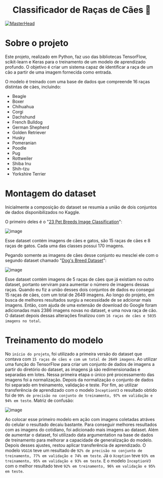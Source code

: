 <h1 align="center">Classificador de Raças de Cães 🐶</h1>

[![MasterHead](https://www.racoesreis.com.br/wordpress/wp-content/uploads/imagem_do_post-105.jpg)]()

# Sobre o projeto
Este projeto, realizado em Python, faz uso das bibliotecas TensorFlow, scikit-learn e Keras para o treinamento de um modelo de aprendizado profundo.
O objetivo é criar um sistema capaz de identificar a raça de um cão a partir de uma imagem fornecida como entrada.

O modelo é treinado com uma base de dados que compreende 16 raças distintas de cães, incluindo:
- Beagle
- Boxer
- Chihuahua
- Corgi
- Dachshund
- French Bulldog
- German Shepherd
- Golden Retriever
- Husky
- Pomeranian
- Poodle
- Pug
- Rottweiler
- Shiba Inu
- Shih-tzu
- Yorkshire Terrier

# Montagem do dataset
Inicialmente a composição do dataset se resumia a união de dois conjuntos de dados disponibilizados no Kaggle.

O primeiro deles é o "[23 Pet Breeds Image Classification](https://www.kaggle.com/datasets/aseemdandgaval/23-pet-breeds-image-classification)":

![image](https://github.com/VitorEduardoLimaKenor/Dog-Breeds-Classifier/assets/139798373/a915908a-e59f-4f47-891c-26f918077090)

Esse dataset contém imagens de cães e gatos, são 15 raças de cães e 8 raças de gatos. Cada uma das classes possui 170 imagens.

Pegando somente as imagens de cães desse conjunto eu mesclei ele com o segundo dataset chamado "[Dog's Breed Dataset](https://www.kaggle.com/datasets/yapwh1208/dogs-breed-dataset)": 

![image](https://github.com/VitorEduardoLimaKenor/Dog-Breeds-Classifier/assets/139798373/94d92606-38a5-405e-b6be-79eacc93b5f5)

Esse dataset contém imagens de 5 raças de cães que já existiam no outro dataset, portanto serviram para aumentar o número de imagens dessas raças.
Quando eu fiz a união desses dois conjuntos de dados eu consegui 15 raças de cães, com um total de 2649 imagens. Ao longo do projeto, em busca de melhores resultados
surgiu a necessidade de se adcionar mais imagens. Então, com ajuda de uma extensão de download do Google foram adicionadas mais 2386 imagens novas no dataset, e uma nova raça de cão.
O dataset depois dessas alterações finalizou com `16 raças de cães e 5035 imagens no total`.

# Treinamento do modelo 
No `início do projeto`, foi utilizado a primeira versão do dataset que contava com `15 raças de cães e com um total de 2649 imagens`. 
Ao utilizar uma função do TensorFlow para criar um conjunto de dados de imagens a partir do diretório do dataset, as imagens já 
são redimensionadas e separadas em lotes. Nessa primeira etapa o único pré processamento das imagens foi a normalização. Depois
da normalização o conjunto de dados foi separado em treinamento, validação e teste. Por fim, ao utilizar transferência de aprendizado
com o modelo `InceptionV3` o resultado obtido foi de `99% de precisão no conjunto de treinamento, 97% em validação e 94% em teste`.
Matriz de confusão:

![image](https://github.com/VitorEduardoLimaKenor/Dog-Breeds-Classifier/assets/139798373/163a3476-d3a5-4a65-afdc-dc6966dc648a)

Ao colocar esse primeiro modelo em ação com imagens coletadas atráves do celular o resultado decaiu bastante. Para conseguir
melhores resultados com as imagens do cotidiano, foi adicionado mais imagens ao dataset. Além de aumentar o dataset, foi utilizado data argumentation
na base de dados de treinamento para melhorar a capacidade de generalização do modelo. Depois desses ajustes, restou aplicar transferência de aprendizado.
O modelo `VGG16` teve um resultado de `92% de precisão no conjunto de treinamento, 77% em validação e 74% em teste`. Já o `Xception` teve `93% em treinamento, 95% em validação e 93% em teste`.
E o modelo `InceptionV3` com o melhor resultado teve `92% em treinamento, 96% em validação e 95% em teste`.





